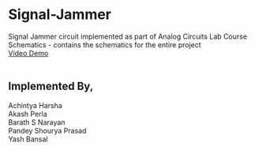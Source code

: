 # Signal-Jammer
Signal Jammer circuit implemented as part of Analog Circuits Lab Course<br />
Schematics - contains the schematics for the entire project <br />
[Video Demo](https://iiitbac-my.sharepoint.com/:v:/g/personal/achintya_harsha_iiitb_ac_in/EYbi3B7Wl-NPompScUfsNT0BbUDPwbQUeILYuGXvrhpVhA?e=xmbRAD)
<br />
<br />
## Implemented By,
Achintya Harsha <br />
Akash Perla <br />
Barath S Narayan <br />
Pandey Shourya Prasad <br />
Yash Bansal
